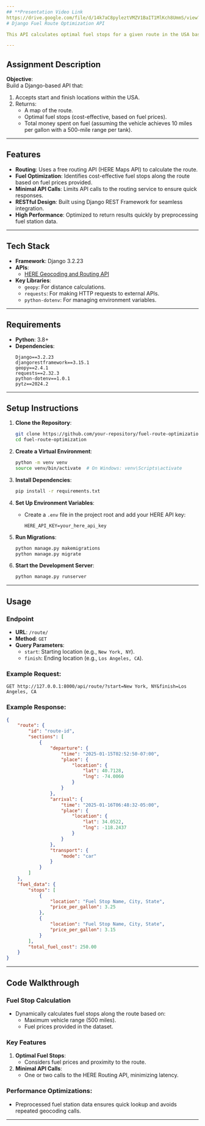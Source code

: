 ```yaml
---
## **Presentation Video Link
https://drive.google.com/file/d/14k7aC8pyleztVMZV1BaIT1MlKch8UmmS/view?usp=drive_link
# Django Fuel Route Optimization API

This API calculates optimal fuel stops for a given route in the USA based on fuel prices and vehicle range. It provides a map of the route and calculates the total money spent on fuel for the journey.

---
```


## **Assignment Description**

**Objective**:  
Build a Django-based API that:
1. Accepts start and finish locations within the USA.
2. Returns:
   - A map of the route.
   - Optimal fuel stops (cost-effective, based on fuel prices).
   - Total money spent on fuel (assuming the vehicle achieves 10 miles per gallon with a 500-mile range per tank).

---

## **Features**

- **Routing**: Uses a free routing API (HERE Maps API) to calculate the route.
- **Fuel Optimization**: Identifies cost-effective fuel stops along the route based on fuel prices provided.
- **Minimal API Calls**: Limits API calls to the routing service to ensure quick responses.
- **RESTful Design**: Built using Django REST Framework for seamless integration.
- **High Performance**: Optimized to return results quickly by preprocessing fuel station data.

---

## **Tech Stack**

- **Framework**: Django 3.2.23
- **APIs**:
  - [HERE Geocoding and Routing API](https://developer.here.com/)
- **Key Libraries**:
  - `geopy`: For distance calculations.
  - `requests`: For making HTTP requests to external APIs.
  - `python-dotenv`: For managing environment variables.

---

## **Requirements**

- **Python**: 3.8+
- **Dependencies**:
  ```plaintext
  Django==3.2.23
  djangorestframework==3.15.1
  geopy==2.4.1
  requests==2.32.3
  python-dotenv==1.0.1
  pytz==2024.2
  ```

---

## **Setup Instructions**

1. **Clone the Repository**:
   ```bash
   git clone https://github.com/your-repository/fuel-route-optimization.git
   cd fuel-route-optimization
   ```

2. **Create a Virtual Environment**:
   ```bash
   python -m venv venv
   source venv/bin/activate  # On Windows: venv\Scripts\activate
   ```

3. **Install Dependencies**:
   ```bash
   pip install -r requirements.txt
   ```

4. **Set Up Environment Variables**:
   - Create a `.env` file in the project root and add your HERE API key:
     ```plaintext
     HERE_API_KEY=your_here_api_key
     ```

5. **Run Migrations**:
   ```bash
   python manage.py makemigrations
   python manage.py migrate
   ```

6. **Start the Development Server**:
   ```bash
   python manage.py runserver
   ```

---

## **Usage**

### **Endpoint**

- **URL**: `/route/`
- **Method**: `GET`
- **Query Parameters**:
  - `start`: Starting location (e.g., `New York, NY`).
  - `finish`: Ending location (e.g., `Los Angeles, CA`).

### **Example Request**:
```plaintext
GET http://127.0.0.1:8000/api/route/?start=New York, NY&finish=Los Angeles, CA
```

### **Example Response**:
```json
{
    "route": {
        "id": "route-id",
        "sections": [
            {
                "departure": {
                    "time": "2025-01-15T02:52:50-07:00",
                    "place": {
                        "location": {
                            "lat": 40.7128,
                            "lng": -74.0060
                        }
                    }
                },
                "arrival": {
                    "time": "2025-01-16T06:48:32-05:00",
                    "place": {
                        "location": {
                            "lat": 34.0522,
                            "lng": -118.2437
                        }
                    }
                },
                "transport": {
                    "mode": "car"
                }
            }
        ]
    },
    "fuel_data": {
        "stops": [
            {
                "location": "Fuel Stop Name, City, State",
                "price_per_gallon": 3.25
            },
            {
                "location": "Fuel Stop Name, City, State",
                "price_per_gallon": 3.15
            }
        ],
        "total_fuel_cost": 250.00
    }
}
```

---

## **Code Walkthrough**

### **Fuel Stop Calculation**
- Dynamically calculates fuel stops along the route based on:
  - Maximum vehicle range (500 miles).
  - Fuel prices provided in the dataset.

### **Key Features**
1. **Optimal Fuel Stops**:
   - Considers fuel prices and proximity to the route.
2. **Minimal API Calls**:
   - One or two calls to the HERE Routing API, minimizing latency.

### **Performance Optimizations**:
- Preprocessed fuel station data ensures quick lookup and avoids repeated geocoding calls.

---
